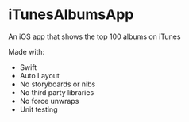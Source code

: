 # iTunesAlbumsApp
An iOS app that shows the top 100 albums on iTunes

Made with: 
* Swift
* Auto Layout
* No storyboards or nibs
* No third party libraries
* No force unwraps
* Unit testing
